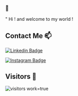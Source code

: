 
### 👋

" Hi !
 and welcome to my world !
## Contact Me 📫

[![Linkedin Badge](https://img.shields.io/badge/Hafiz-follow%20on%20linkedin-blue?style=for-the-badge&logo=linkedin)](https://www.linkedin.com/in/hafizullah-qasemi/)

[![Instagram Badge](https://img.shields.io/badge/Hafiz-follow%20on%20instagram-blue?style=for-the-badge&logo=instagram)](https://instagram.com/h.qasemy/)

## Visitors 💬
 ![visitors](https://img.shields.io/badge/dynamic/json?color=informational&label=visitor%20count&query=value&url=https%3A%2F%2Fapi.countapi.xyz%2Fhit%2Fhafeez84.hafeez84%2Freadme)
 work=true
